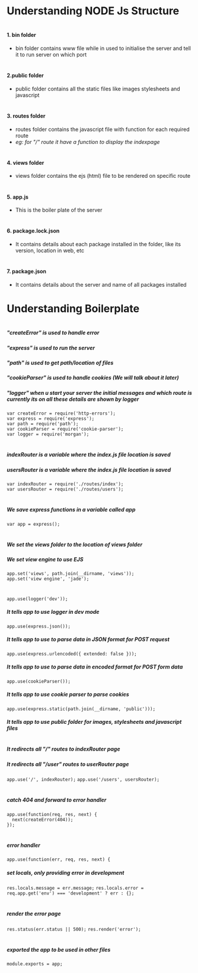 # Understanding NODE Js Structure
#
#### 1. bin folder
- bin folder contains www file while in used to initialise the server and tell it to run server on which port
#
#### 2.public folder
- public folder contains all the static files like images stylesheets and javascript

#
#### 3. routes folder
- routes folder contains the javascript file with function for each required route
- _eg: for "/" route it have a function to display the indexpage_

#
#### 4. views folder
- views folder contains the ejs (html) file to be rendered on specific route

#
#### 5. app.js
- This is the boiler plate of the server

#
#### 6. package.lock.json 
- It contains details about each package installed in the folder, like its version, location in web, etc

#
#### 7. package.json
- It contains details about the server and name of all packages installed
#
#
# Understanding Boilerplate
#
##### **"createError" is used to handle error**
##### **"express" is used to run the server**
##### **"path" is used to get path/location of files**
##### **"cookieParser" is used to handle cookies (We will talk about it later)**
##### **"logger" when u start your server the initial messages and which route is currently its on all these details are shown by logger**
    var createError = require('http-errors');
    var express = require('express');
    var path = require('path');
    var cookieParser = require('cookie-parser');
    var logger = require('morgan');
#
##### **indexRouter is a variable where the index.js file location is saved**
##### **usersRouter is a variable where the index.js file location is saved**
    var indexRouter = require('./routes/index');
    var usersRouter = require('./routes/users');
#
##### **We save express functions in a variable called app**
`var app = express();`
#
##### **We set the views folder to the location of views folder**
##### **We set view engine to use EJS**
    app.set('views', path.join(__dirname, 'views'));
    app.set('view engine', 'jade');

#

`app.use(logger('dev'));`

##### **It tells app to use logger in dev mode**

`app.use(express.json());` 

##### **It tells app to use to parse data in JSON format for POST request**

`app.use(express.urlencoded({ extended: false }));` 

##### **It tells app to use to parse data in encoded format for POST form data**

`app.use(cookieParser());` 

##### **It tells app to use cookie parser to parse cookies**

`app.use(express.static(path.join(__dirname, 'public')));` 

##### **It tells app to use public folder for images, stylesheets and javascript files**
#
##### **It redirects all "/" routes to indexRouter page**
##### **It redirects all "/user" routes to userRouter page**
`app.use('/', indexRouter);`
`app.use('/users', usersRouter);`
#
##### **catch 404 and forward to error handler**
    app.use(function(req, res, next) {
      next(createError(404));
    });
#
##### **error handler**
`app.use(function(err, req, res, next) {`
##### **set locals, only providing error in development**
  `res.locals.message = err.message;`
  `res.locals.error = req.app.get('env') === 'development' ? err : {};`
#
##### **render the error page**
  `res.status(err.status || 500);`
  `res.render('error');`
#
##### **exported the app to be used in other files**
`module.exports = app;`





